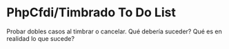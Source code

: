 # PhpCfdi/Timbrado To Do List

Probar dobles casos al timbrar o cancelar. Qué debería suceder? Qué es en realidad lo que sucede?
